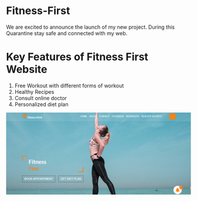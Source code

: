 # Fitness-First
We are excited to announce the launch of my new project.
During this Quarantine  stay safe and connected  with my web.

# Key Features  of Fitness First Website
1. Free Workout with different  forms of workout 
2. Healthy  Recipes
3. Consult online doctor
4. Personalized diet plan

![image](images/homepage.png)
